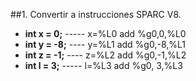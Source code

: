 ##1. Convertir a instrucciones SPARC V8.
- **int x = 0;** ----- x=%L0  add %g0,0,%L0
- **int y = -8;** ---- y=%L1  add %g0,-8,%L1
- **int z = -1;** ---- z=%L2  add %g0,-1,%L2 
- **int l = 3;** ----- l=%L3  add %g0, 3,%L3 